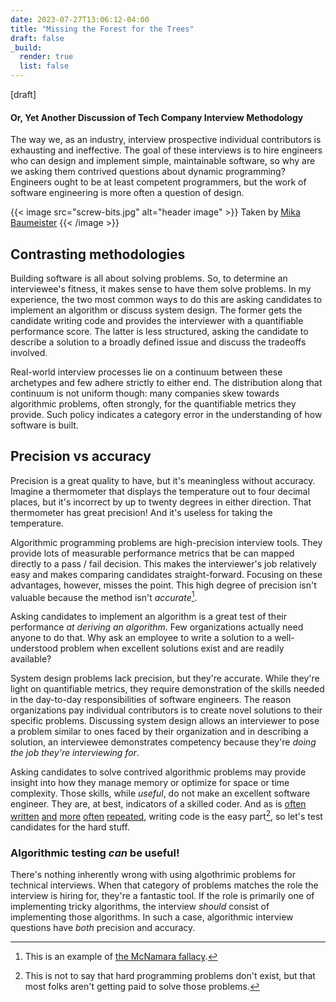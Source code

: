 ```yaml
---
date: 2023-07-27T13:06:12-04:00
title: "Missing the Forest for the Trees"
draft: false
_build:
  render: true
  list: false
---
```

[draft]
#### Or, Yet Another Discussion of Tech Company Interview Methodology
<!-- summary -->
The way we, as an industry, interview prospective individual contributors is exhausting and ineffective. The goal of these interviews is to hire engineers who can design and implement simple, maintainable software, so why are we asking them contrived questions about dynamic programming? Engineers ought to be at least competent programmers, but the work of software engineering is more often a question of design.
<!-- summary -->

{{< image src="screw-bits.jpg" alt="header image" >}}
Taken by [Mika Baumeister](https://unsplash.com/@mbaumi)
{{< /image >}}

## Contrasting methodologies
Building software is all about solving problems. So, to determine an interviewee's fitness, it makes sense to have them solve problems. In my experience, the two most common ways to do this are asking candidates to implement an algorithm or discuss system design. The former gets the candidate writing code and provides the interviewer with a quantifiable performance score. The latter is less structured, asking the candidate to describe a solution to a broadly defined issue and discuss the tradeoffs involved.

Real-world interview processes lie on a continuum between these archetypes and few adhere strictly to either end. The distribution along that continuum is not uniform though: many companies skew towards algorithmic problems, often strongly, for the quantifiable metrics they provide. Such policy indicates a category error in the understanding of how software is built.

## Precision vs accuracy
Precision is a great quality to have, but it's meaningless without accuracy. Imagine a thermometer that displays the temperature out to four decimal places, but it's incorrect by up to twenty degrees in either direction. That thermometer has great precision! And it's useless for taking the temperature.

Algorithmic programming problems are high-precision interview tools. They provide lots of measurable performance metrics that be can mapped directly to a pass / fail decision. This makes the interviewer's job relatively easy and makes comparing candidates straight-forward. Focusing on these advantages, however, misses the point. This high degree of precision isn't valuable because the method isn't _accurate_[^1].

Asking candidates to implement an algorithm is a great test of their performance _at deriving an algorithm_. Few organizations actually need anyone to do that. Why ask an employee to write a solution to a well-understood problem when excellent solutions exist and are readily available?

System design problems lack precision, but they're accurate. While they're light on quantifiable metrics, they require demonstration of the skills needed in the day-to-day responsibilities of software engineers. The reason organizations pay individual contributors is to create novel solutions to their specific problems. Discussing system design allows an interviewer to pose a problem similar to ones faced by their organization and in describing a solution, an interviewee demonstrates competency because they're _doing the job they're interviewing for_.

Asking candidates to solve contrived algorithmic problems may provide insight into how they manage memory or optimize for space or time complexity. Those skills, while _useful_, do not make an excellent software engineer. They are, at best, indicators of a skilled coder. And as is
[often](https://tomgamon.com/posts/writing-code-is-the-easy-part/)
[written](https://camlittle.com/posts/2020-05-04-coding-is-the-easy-part/)
[and](https://medium.com/@alexandruhogea1/writing-code-is-easy-ad0419d85065)
[more](https://swizec.com/blog/coding-is-the-easy-part/)
[often](https://www.reddit.com/r/learnprogramming/comments/s2zmz1/coding_is_the_easy_part/)
[repeated](https://pawnmaster.com/writing-code-is-the-easy-part/),
writing code is the easy part[^2], so let's test candidates for the hard stuff.

### Algorithmic testing _can_ be useful!
There's nothing inherently wrong with using algothrimic problems for technical interviews. When that category of problems matches the role the interview is hiring for, they're a fantastic tool. If the role is primarily one of implementing tricky algorithms, the interview _should_ consist of implementing those algorithms. In such a case, algorithmic interview questions have _both_ precision and accuracy.


[^1]: This is an example of [the McNamara fallacy](https://en.wikipedia.org/wiki/McNamara_fallacy).

[^2]: This is not to say that hard programming problems don't exist, but that most folks aren't getting paid to solve those problems.
